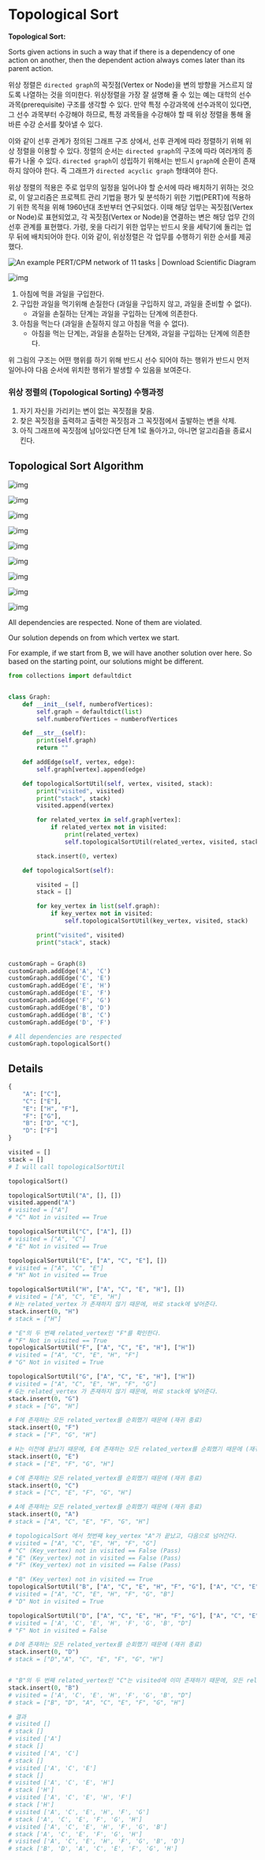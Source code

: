 # Topological Sort

**Topological Sort:**

Sorts given actions in such a way that if there is a dependency of one action on another, then the dependent action always comes later than its parent action. 

위상 정렬은 `directed graph`의 꼭짓점(Vertex or Node)을 변의 방향을 거스르지 않도록 나열하는 것을 의미한다. 위상정렬을 가장 잘 설명해 줄 수 있는 예는 대학의 선수과목(prerequisite) 구조를 생각할 수 있다.  만약 특정 수강과목에 선수과목이 있다면, 그 선수 과목부터 수강해야 하므로, 특정 과목들을 수강해야 할 때 위상 정렬을 통해 올바른 수강 순서를 찾아낼 수 있다.

이와 같이 선후 관계가 정의된 그래프 구조 상에서, 선후 관계에 따라 정렬하기 위해 위상 정렬을 이용할 수 있다. 정렬의 순서는 `directed graph`의 구조에 따라 여러개의 종류가 나올 수 있다. `directed graph`이 성립하기 위해서는 반드시 `graph`에 순환이 존재하지 않아야 한다. 즉 그래프가 `directed acyclic graph` 형태여야 한다.

위상 정렬의 적용은 주로 업무의 일정을 일어나야 할 순서에 따라 배치하기 위하는 것으로, 이 알고리즘은 프로젝트 관리 기법을 평가 및 분석하기 위한 기법(PERT)에 적용하기 위한 목적을 위해 1960년대 초반부터 연구되었다. 이때 해당 업무는 꼭짓점(Vertex or Node)로 표현되었고, 각 꼭짓점(Vertex or Node)을 연결하는 변은 해당 업무 간의 선후 관계를 표현했다. 가령, 옷을 다리기 위한 업무는 반드시 옷을 세탁기에 돌리는 업무 뒤에 배치되어야 한다. 이와 같이, 위상정렬은 각 업무를 수행하기 위한 순서를 제공했다.

![An example PERT/CPM network of 11 tasks | Download Scientific Diagram](https://www.researchgate.net/profile/Tapan-Bagchi-2/publication/321144932/figure/fig1/AS:561890174947329@1510976465865/An-example-PERT-CPM-network-of-11-tasks.png)

![img](https://cdn-images-1.medium.com/max/1000/1*EyAy-4Xmsh4fWx8kN5CbGA.png)

1. 아침에 먹을 과일을 구입한다. 
2. 구입한 과일을 먹기위해 손질한다 (과일을 구입하지 않고, 과일을 준비할 수 없다). 
   - 과일을 손질하는 단계는 과일을 구입하는 단계에 의존한다.
3. 아침을 먹는다 (과일을 손질하지 않고 아침을 먹을 수 없다).
   - 아침을 먹는 단계는, 과일을  손질하는 단계와, 과일을 구입하는 단계에 의존한다.

위 그림의 구조는 어떤 행위를 하기 위해  반드시 선수 되어야 하는 행위가 반드시 먼저 일어나야 다음 순서에 위치한 행위가 발생할 수 있음을 보여준다.

### 위상 정렬의 (Topological Sorting) 수행과정

1. 자기 자신을 가리키는 변이 없는 꼭짓점을 찾음.
2. 찾은 꼭짓점을 출력하고 출력한 꼭짓점과 그 꼭짓점에서 출발하는 변을 삭제.
3. 아직 그래프에 꼭짓점에 남아있다면 단계 1로 돌아가고, 아니면 알고리즘을 종료시킨다.

## Topological Sort Algorithm

![img](https://cdn-images-1.medium.com/max/1000/1*awUzdDRDU1wswFDRwvzijA.png)

![img](https://cdn-images-1.medium.com/max/1000/1*KHh0w50k89Gp2RWHN6TklQ.png)

![img](https://cdn-images-1.medium.com/max/1000/1*2caUAWA0bBJmWOQUC1ydqQ.png)

![img](https://cdn-images-1.medium.com/max/1000/1*p0DuF1Z-uBtfmTfiGFJIzQ.png)

![img](https://cdn-images-1.medium.com/max/1000/1*T4FVEiEQ64cYlf9GbRLwBA.png)

![img](https://cdn-images-1.medium.com/max/1000/1*DQLoLZ6QdrLBv3WrTYBH2Q.png)

![img](https://cdn-images-1.medium.com/max/1000/1*8hI8982KfK0uQ7cW7ojxew.png)

![img](https://cdn-images-1.medium.com/max/1000/1*y3etQxegVg_SIRToeR8cHg.png)

![img](https://cdn-images-1.medium.com/max/1000/1*4x4xuK1F2pTpD_Vp9I167A.png)

All dependencies are respected. None of them are violated.

Our solution depends on from which vertex we start.

For example, if we start from B, we will have another solution over here. So based on the starting point, our solutions might be different.

```python
from collections import defaultdict


class Graph:
    def __init__(self, numberofVertices):
        self.graph = defaultdict(list)
        self.numberofVertices = numberofVertices

    def __str__(self):
        print(self.graph)
        return ""

    def addEdge(self, vertex, edge):
        self.graph[vertex].append(edge)

    def topologicalSortUtil(self, vertex, visited, stack):
        print("visited", visited)
        print("stack", stack)
        visited.append(vertex)

        for related_vertex in self.graph[vertex]:
            if related_vertex not in visited:
                print(related_vertex)
                self.topologicalSortUtil(related_vertex, visited, stack)

        stack.insert(0, vertex)

    def topologicalSort(self):

        visited = []
        stack = []

        for key_vertex in list(self.graph):
            if key_vertex not in visited:
                self.topologicalSortUtil(key_vertex, visited, stack)

        print("visited", visited)
        print("stack", stack)


customGraph = Graph(8)
customGraph.addEdge('A', 'C')
customGraph.addEdge('C', 'E')
customGraph.addEdge('E', 'H')
customGraph.addEdge('E', 'F')
customGraph.addEdge('F', 'G')
customGraph.addEdge('B', 'D')
customGraph.addEdge('B', 'C')
customGraph.addEdge('D', 'F')

# All dependencies are respected
customGraph.topologicalSort()
```

## Details

```python
{
    "A": ["C"],
    "C": ["E"],
    "E": ["H", "F"],
    "F": ["G"],
    "B": ["D", "C"],
    "D": ["F"]
}

visited = []
stack = []
# I will call topologicalSortUtil

topologicalSort()

topologicalSortUtil("A", [], [])
visited.append("A")
# visited = ["A"]
# "C" Not in visited == True

topologicalSortUtil("C", ["A"], [])
# visited = ["A", "C"]
# "E" Not in visited == True

topologicalSortUtil("E", ["A", "C", "E"], [])
# visited = ["A", "C", "E"]
# "H" Not in visited == True

topologicalSortUtil("H", ["A", "C", "E", "H"], [])
# visited = ["A", "C", "E", "H"]
# H는 related_vertex 가 존재하지 않기 때문에, 바로 stack에 넣어준다.
stack.insert(0, "H")
# stack = ["H"]

# "E"의 두 번째 related_vertex인 "F"를 확인한다.
# "F" Not in visited == True
topologicalSortUtil("F", ["A", "C", "E", "H"], ["H"])
# visited = ["A", "C", "E", "H", "F"]
# "G" Not in visited = True

topologicalSortUtil("G", ["A", "C", "E", "H"], ["H"])
# visited = ["A", "C", "E", "H", "F", "G"]
# G는 related_vertex 가 존재하지 않기 때문에, 바로 stack에 넣어준다.
stack.insert(0, "G")
# stack = ["G", "H"]

# F에 존재하는 모든 related_vertex를 순회했기 때문에 (재귀 종료)
stack.insert(0, "F")
# stack = ["F", "G", "H"]

# H는 이전에 끝났기 때문에, E에 존재하는 모든 related_vertex를 순회했기 때문에 (재귀 종료)
stack.insert(0, "E")
# stack = ["E", "F", "G", "H"]

# C에 존재하는 모든 related_vertex를 순회했기 때문에 (재귀 종료)
stack.insert(0, "C")
# stack = ["C", "E", "F", "G", "H"]

# A에 존재하는 모든 related_vertex를 순회했기 때문에 (재귀 종료)
stack.insert(0, "A")
# stack = ["A", "C", "E", "F", "G", "H"]

# topologicalSort 에서 첫번째 key_vertex "A"가 끝났고, 다음으로 넘어간다.
# visited = ["A", "C", "E", "H", "F", "G"]
# "C" (Key_vertex) not in visited == False (Pass)
# "E" (Key_vertex) not in visited == False (Pass)
# "F" (Key_vertex) not in visited == False (Pass)

# "B" (Key_vertex) not in visited == True
topologicalSortUtil("B", ["A", "C", "E", "H", "F", "G"], ["A", "C", "E", "F", "G", "H"])
# visited = ["A", "C", "E", "H", "F", "G", "B"]
# "D" Not in visited = True

topologicalSortUtil("D", ["A", "C", "E", "H", "F", "G"], ["A", "C", "E", "F", "G", "H"])
# visited = ['A', 'C', 'E', 'H', 'F', 'G', 'B', "D"]
# "F" Not in visited = False

# D에 존재하는 모든 related_vertex를 순회했기 때문에 (재귀 종료)
stack.insert(0, "D")
# stack = ["D","A", "C", "E", "F", "G", "H"]


# "B"의 두 번째 related_vertex인 "C"는 visited에 이미 존재하기 때문에, 모든 related_vertex 순회 종료 (재귀 종료)
stack.insert(0, "B")
# visited = ['A', 'C', 'E', 'H', 'F', 'G', 'B', "D"]
# stack = ["B", "D", "A", "C", "E", "F", "G", "H"]

# 결과
# visited []
# stack []
# visited ['A']
# stack []
# visited ['A', 'C']
# stack []
# visited ['A', 'C', 'E']
# stack []
# visited ['A', 'C', 'E', 'H']
# stack ['H']
# visited ['A', 'C', 'E', 'H', 'F']
# stack ['H']
# visited ['A', 'C', 'E', 'H', 'F', 'G']
# stack ['A', 'C', 'E', 'F', 'G', 'H']
# visited ['A', 'C', 'E', 'H', 'F', 'G', 'B']
# stack ['A', 'C', 'E', 'F', 'G', 'H']
# visited ['A', 'C', 'E', 'H', 'F', 'G', 'B', 'D']
# stack ['B', 'D', 'A', 'C', 'E', 'F', 'G', 'H']
```



























